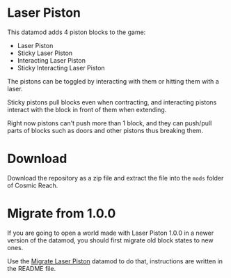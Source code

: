# Laser Piston
This datamod adds 4 piston blocks to the game:
- Laser Piston
- Sticky Laser Piston
- Interacting Laser Piston
- Sticky Interacting Laser Piston

The pistons can be toggled by interacting with them or hitting them with a laser.

Sticky pistons pull blocks even when contracting, and interacting pistons interact with the block in front of them when extending.

Right now pistons can't push more than 1 block, and they can push/pull parts of blocks such as doors and other pistons thus breaking them.

# Download
Download the repository as a zip file and extract the file into the ``mods`` folder of Cosmic Reach.

# Migrate from 1.0.0
If you are going to open a world made with Laser Piston 1.0.0 in a newer version of the datamod, you should first migrate old block states to new ones.

Use the [Migrate Laser Piston](https://github.com/SDFTDusername/MigrateLaserPiston) datamod to do that, instructions are written in the README file.
